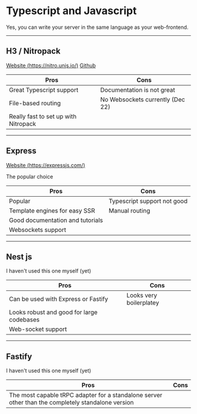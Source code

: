 # Typescript and Javascript

Yes, you can write your server in the same language as your web-frontend.

---

## H3 / Nitropack

[Website (https://nitro.unjs.io/)](https://nitro.unjs.io/)
[Github](https://github.com/unjs/h3)

| Pros                                 | Cons                             |
| ------------------------------------ | -------------------------------- |
| Great Typescript support             | Documentation is not great       |
| File-based routing                   | No Websockets currently (Dec 22) |
| Really fast to set up with Nitropack |                                  |

---

## Express

[Website (https://expressjs.com/)](https://expressjs.com/)

The popular choice

| Pros                             | Cons                        |
| -------------------------------- | --------------------------- |
| Popular                          | Typescript support not good |
| Template engines for easy SSR    | Manual routing              |
| Good documentation and tutorials |                             |
| Websockets support               |                             |

---

## Nest js

I haven't used this one myself (yet)

| Pros                                      | Cons                    |
| ----------------------------------------- | ----------------------- |
| Can be used with Express or Fastify       | Looks very boilerplatey |
| Looks robust and good for large codebases |                         |
| Web-socket support                        |                         |

---

## Fastify

I haven't used this one myself (yet)

| Pros                                                                                               | Cons |
| -------------------------------------------------------------------------------------------------- | ---- |
| The most capable tRPC adapter for a standalone server other than the completely standalone version |      |
